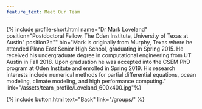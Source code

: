 ```yaml
---
feature_text: Meet Our Team
---
```

{% include profile-short.html name="Dr Mark Loveland" position="Postdoctoral Fellow, The Oden Institute, University of Texas at Austin" position2=""  bio="Mark is originally from Murphy, Texas where he attended Plano East Senior High School, graduating in Spring 2015. He received his undergraduate degree in computational engineering from UT Austin in Fall 2018. Upon graduation he was accepted into the CSEM PhD program at Oden Institute and enrolled in Spring 2019. His research interests include numerical methods for partial differential equations, ocean modeling, climate modeling, and high performance computing." link="/assets/team_profile/Loveland_600x400.jpg"%}



[]()


{% include button.html text="Back" link="/groups/" %}
